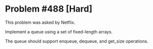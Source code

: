 # Problem #488 [Hard]

This problem was asked by Netflix.

Implement a queue using a set of fixed-length arrays.

The queue should support enqueue, dequeue, and get_size operations.